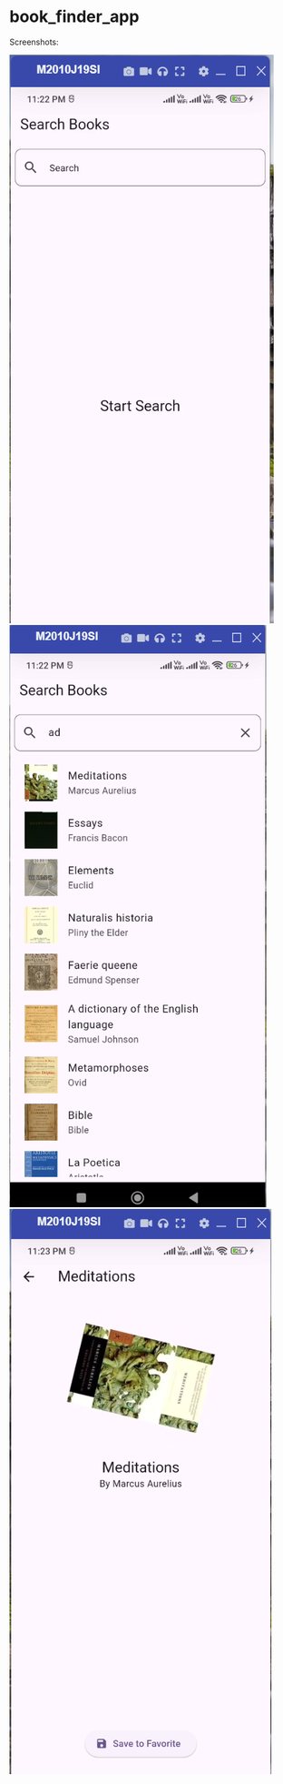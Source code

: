 # book_finder_app
Screenshots:

![s1.png](screenshot/s1.png)
![S2.png](screenshot/S2.png)
![S3.png](screenshot/S3.png)
